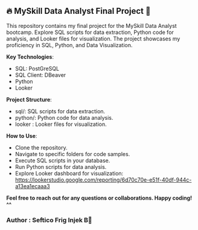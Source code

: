 ## 🔥 MySkill Data Analyst Final Project 🚀 

This repository contains my final project for the MySkill Data Analyst bootcamp. Explore SQL scripts for data extraction, Python code for analysis, and Looker files for visualization. The project showcases my proficiency in SQL, Python, and Data Visualization.

**Key Technologies**:
- SQL: PostGreSQL
- SQL Client: DBeaver
- Python
- Looker

**Project Structure**:
- sql/: SQL scripts for data extraction.
- python/: Python code for data analysis.
- looker : Looker files for visualization.

**How to Use**:
- Clone the repository.
- Navigate to specific folders for code samples.
- Execute SQL scripts in your database.
- Run Python scripts for data analysis.
- Explore Looker dashboard for visualization: https://lookerstudio.google.com/reporting/6d70c70e-e51f-40df-944c-a13ea1ecaaa3

**Feel free to reach out for any questions or collaborations. Happy coding! ^^**

### Author : Seftico Frig Injek B🌟

